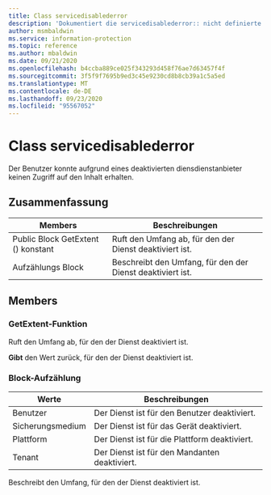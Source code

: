 ```yaml
---
title: Class servicedisablederror
description: 'Dokumentiert die servicedisablederror:: nicht definierte Klasse des Microsoft Information Protection (MIP) SDK.'
author: msmbaldwin
ms.service: information-protection
ms.topic: reference
ms.author: mbaldwin
ms.date: 09/21/2020
ms.openlocfilehash: b4ccba889ce025f343293d458f76ae7d63457f4f
ms.sourcegitcommit: 3f5f9f7695b9ed3c45e9230cd8b8cb39a1c5a5ed
ms.translationtype: MT
ms.contentlocale: de-DE
ms.lasthandoff: 09/23/2020
ms.locfileid: "95567052"
---
```

# <a name="class-servicedisablederror"></a>Class servicedisablederror 
Der Benutzer konnte aufgrund eines deaktivierten diensdienstanbieter keinen Zugriff auf den Inhalt erhalten.
  
## <a name="summary"></a>Zusammenfassung
 Members                        | Beschreibungen                                
--------------------------------|---------------------------------------------
Public Block GetExtent () konstant  |  Ruft den Umfang ab, für den der Dienst deaktiviert ist.
Aufzählungs Block  |  Beschreibt den Umfang, für den der Dienst deaktiviert ist.
  
## <a name="members"></a>Members
  
### <a name="getextent-function"></a>GetExtent-Funktion
Ruft den Umfang ab, für den der Dienst deaktiviert ist.

  
**Gibt** den Wert zurück, für den der Dienst deaktiviert ist.
  
### <a name="extent-enum"></a>Block-Aufzählung

 Werte                         | Beschreibungen                                
--------------------------------|---------------------------------------------
Benutzer            | Der Dienst ist für den Benutzer deaktiviert.
Sicherungsmedium            | Der Dienst ist für das Gerät deaktiviert.
Plattform            | Der Dienst ist für die Plattform deaktiviert.
Tenant            | Der Dienst ist für den Mandanten deaktiviert.

Beschreibt den Umfang, für den der Dienst deaktiviert ist.